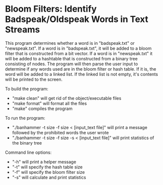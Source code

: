 # Bloom Filters: Identify Badspeak/Oldspeak Words in Text Streams

This program determines whether a word is in "badspeak.txt" or "newspeak.txt". If a word is in "badspeak.txt", it will be added to a bloom filter that is constructed from a bit vector. If a word is in "newspeak.txt" it will be added to a hashtable that is constructed from a binary tree consisting of nodes. The program will then parse the user input to determine if any words used are in the bloom filter or hash table. If it is, the word will be added to a linked list. If the linked list is not empty, it's contents will be printed to the screen.

To build the program:
- "make clean" will get rid of the object/executable files
- "make format" will format all the files
- "make" compiles the program

To run the program:
- "./banhammer -t size -f size < [input_text file]" will print a  message followed by the prohibited words the user wrote
- "./banhammer -t size -f size -s < [input_text file]" will print statistics of the binary tree

Command line options:
- "-h" will print a helper message
- "-t" will specify the hash table size
- "-f" will specify the bloom filter size
- "-s" will calculate and print statistics

